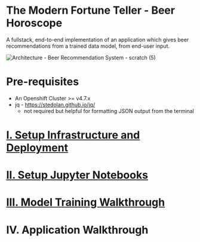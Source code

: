 # The Modern Fortune Teller - Beer Horoscope

A fullstack, end-to-end implementation of an application which gives beer recommendations from a trained data model, from end-user input. 

![Architecture - Beer Recommendation System - scratch (5)](https://user-images.githubusercontent.com/61749/120901590-91e67a80-c601-11eb-88ea-a5ec7678912e.png)

# Pre-requisites

- An Openshift Cluster >= v4.7.x
- jq - https://stedolan.github.io/jq/
    - not required but helpful for formatting JSON output from the terminal

# [I. Setup Infrastructure and Deployment](docs/INFRASTRUCTURE.md)

# [II. Setup Jupyter Notebooks](docs/JUPYTER.md)

# [III. Model Training Walkthrough](docs/MODEL_TRAINING.md)

# IV. Application Walkthrough
